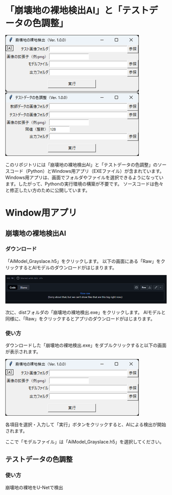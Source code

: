 # 「崩壊地の裸地検出AI」と「テストデータの色調整」

![崩壊地の裸地検出AIの画面](docs/崩壊地の裸地検出.png)
![色調整の画面](docs/色調整.png)

このリポジトリには「崩壊地の裸地検出AI」と「テストデータの色調整」のソースコード（Python）とWindows用アプリ（EXEファイル）が含まれています。
Windows用アプリは、画面でフォルダやファイルを選択できるようになっています。したがって、Pythonの実行環境の構築が不要です。
ソースコードは色々と修正したい方のために公開しています。

# Window用アプリ
## 崩壊地の裸地検出AI
### ダウンロード
「AiModel_Grayslace.h5」をクリックします。
以下の画面にある「Raw」をクリックするとAIモデルのダウンロードがはじまります。

![崩壊地の裸地検出AIの画面](docs/崩壊地の裸地検出のダウンロード.png)

次に、distフォルダの「崩壊地の裸地検出.exe」をクリックします。
AIモデルと同様に、「Raw」をクリックするとアプリのダウンロードがはじまります。

### 使い方
ダウンロードした「崩壊地の裸地検出.exe」をダブルクリックすると以下の画面が表示されます。

![崩壊地の裸地検出AIの画面](docs/崩壊地の裸地検出.png)

各項目を選択・入力して「実行」ボタンをクリックすると、AIによる検出が開始されます。

ここで「モデルファイル」は「AiModel_Grayslace.h5」を選択してください。

## テストデータの色調整
### 使い方

崩壊地の裸地をU-Netで検出

